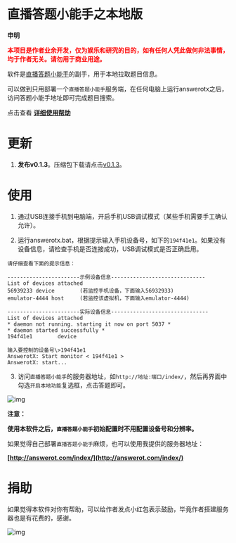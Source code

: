 # 直播答题小能手之本地版

**申明**

<font color="red"><b>本项目是作者业余开发，仅为娱乐和研究的目的，如有任何人凭此做何非法事情，均于作者无关。请勿用于商业用途。</b></font>

软件是[直播答题小能手](https://github.com/anhkgg/answerot)的副手，用于本地拉取题目信息。

可以做到只用部署一个`直播答题小能手`服务端，在任何电脑上运行answerotx之后，访问答题小能手地址即可完成题目搜索。

点击查看 **[详细使用帮助](./usage.md)**

# 更新

1. **发布v0.1.3**。压缩包下载请点击[v0.1.3](https://github.com/anhkgg/answerotx/releases/tag/v0.1.3)。

# 使用

1. 通过USB连接手机到电脑端，开启手机USB调试模式（某些手机需要手工确认允许）。

2. 运行answerotx.bat，根据提示输入手机设备号，如下的`194f41e1`。如果没有设备信息，请检查手机是否连接成功，USB调试模式是否正确启用。

```
请仔细查看下面的提示信息：

-----------------------示例设备信息------------------------------
List of devices attached
56939233 device        (若监控手机设备，下面输入56932933)
emulator-4444 host     (若监控该虚拟机，下面输入emulator-4444)

-----------------------实际设备信息-------------------------------
List of devices attached
* daemon not running. starting it now on port 5037 *
* daemon started successfully *
194f41e1        device

输入要控制的设备号\>194f41e1
AnswerotX: Start monitor < 194f41e1 >
AnswerotX: start...
```

3. 访问`直播答题小能手`的服务器地址，如`http://地址:端口/index/`，然后再界面中勾选`开启本地功能`复选框，点击答题即可。

![img](config.png)

**注意：**

**使用本软件之后，`直播答题小能手`初始配置时不用配置设备号和分辨率。**

如果觉得自己部署`直播答题小能手`麻烦，也可以使用我提供的服务器地址：

**[http://answerot.com/index/](http://answerot.com/index/)**

# 捐助

如果觉得本软件对你有帮助，可以给作者发点小红包表示鼓励，毕竟作者搭建服务器也是有花费的，感谢。

![img](wechatpay.png)





